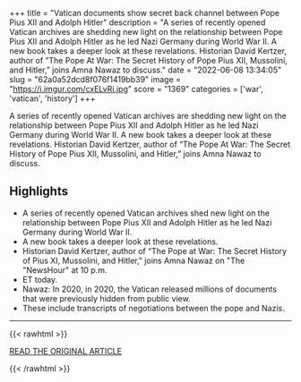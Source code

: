 +++
title = "Vatican documents show secret back channel between Pope Pius XII and Adolph Hitler"
description = "A series of recently opened Vatican archives are shedding new light on the relationship between Pope Pius XII and Adolph Hitler as he led Nazi Germany during World War II. A new book takes a deeper look at these revelations. Historian David Kertzer, author of “The Pope At War: The Secret History of Pope Pius XII, Mussolini, and Hitler,” joins Amna Nawaz to discuss."
date = "2022-06-08 13:34:05"
slug = "62a0a52dcd8f076f1419bb39"
image = "https://i.imgur.com/cxELvRi.jpg"
score = "1369"
categories = ['war', 'vatican', 'history']
+++

A series of recently opened Vatican archives are shedding new light on the relationship between Pope Pius XII and Adolph Hitler as he led Nazi Germany during World War II. A new book takes a deeper look at these revelations. Historian David Kertzer, author of “The Pope At War: The Secret History of Pope Pius XII, Mussolini, and Hitler,” joins Amna Nawaz to discuss.

## Highlights

- A series of recently opened Vatican archives shed new light on the relationship between Pope Pius XII and Adolph Hitler as he led Nazi Germany during World War II.
- A new book takes a deeper look at these revelations.
- Historian David Kertzer, author of “The Pope at War: The Secret History of Pius XI, Mussolini, and Hitler," joins Amna Nawaz on "The "NewsHour" at 10 p.m.
- ET today.
- Nawaz: In 2020, in 2020, the Vatican released millions of documents that were previously hidden from public view.
- These include transcripts of negotiations between the pope and Nazis.

---

{{< rawhtml >}}
  <p class="article-category">
    <a target="_blank" href="https://www.pbs.org/newshour/show/vatican-documents-show-secret-back-channel-between-pope-pius-xii-and-adolph-hitler">READ THE ORIGINAL ARTICLE</a>
  </p>
{{< /rawhtml >}}

